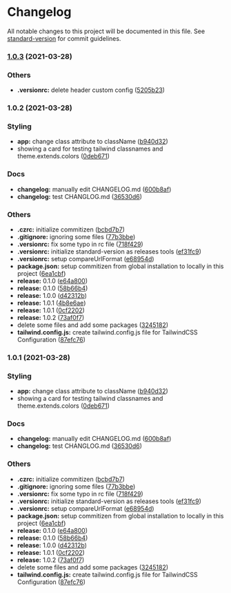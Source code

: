 # Changelog

All notable changes to this project will be documented in this file. See [standard-version](https://github.com/conventional-changelog/standard-version) for commit guidelines.

### [1.0.3](https://github.com/adamcanray/react-tailwind-pwa/compare/v1.0.2...v1.0.3) (2021-03-28)


### Others

* **.versionrc:** delete header custom config ([5205b23](https://github.com/adamcanray/react-tailwind-pwa/commit/5205b236c389f69528736134dc595a9fb88f1361))

### 1.0.2 (2021-03-28)


### Styling

* **app:** change class attribute to className ([b940d32](https://github.com/adamcanray/react-tailwind-pwa/commit/b940d3290e32ae985c6286624b25dcc1b0ce7c58))
* showing a card for testing tailwind classnames and theme.extends.colors ([0deb671](https://github.com/adamcanray/react-tailwind-pwa/commit/0deb6715a392f5db0c1a954d139dc3110b807ca5))


### Docs

* **changelog:** manually edit CHANGELOG.md ([600b8af](https://github.com/adamcanray/react-tailwind-pwa/commit/600b8afe735dbcee8c81c015e2cffaa79d0a4727))
* **changelog:** test CHANGLOG.md ([36530d6](https://github.com/adamcanray/react-tailwind-pwa/commit/36530d6db26dbbdd45d5fbca6124fcbb6088c9ea))


### Others

* **.czrc:** initialize commitizen ([bcbd7b7](https://github.com/adamcanray/react-tailwind-pwa/commit/bcbd7b71d780ff58dfd9933e9d2f1ac9671239aa))
* **.gitignore:** ignoring some files ([77b3bbe](https://github.com/adamcanray/react-tailwind-pwa/commit/77b3bbe33f84eb77c11145812e1d0c872a824e0c))
* **.versionrc:** fix some typo in rc file ([718f429](https://github.com/adamcanray/react-tailwind-pwa/commit/718f429e64e9b3042722b4dd17664dcdeca5be41))
* **.versionrc:** initialize standard-version as releases tools ([ef31fc9](https://github.com/adamcanray/react-tailwind-pwa/commit/ef31fc93b437b99ee2574107965c3b2084b65f2e))
* **.versionrc:** setup compareUrlFormat ([e68954d](https://github.com/adamcanray/react-tailwind-pwa/commit/e68954dc6e3c5cc80bb40be0c2e163bdea20084d))
* **package.json:** setup commitizen from global installation to locally in this project ([6ea1cbf](https://github.com/adamcanray/react-tailwind-pwa/commit/6ea1cbfee9f0f47e73dee1628e6fd4a28073981b))
* **release:** 0.1.0 ([e64a800](https://github.com/adamcanray/react-tailwind-pwa/commit/e64a8005520cf19b8f73d7b0c9d5276bac9e904c))
* **release:** 0.1.0 ([58b66b4](https://github.com/adamcanray/react-tailwind-pwa/commit/58b66b4b3e9b195bce837abd835d4ed35cc0aa57))
* **release:** 1.0.0 ([d42312b](https://github.com/adamcanray/react-tailwind-pwa/commit/d42312b895ecd53cb4e225b0bbc8957176d2a6a2))
* **release:** 1.0.1 ([4b8e6ae](https://github.com/adamcanray/react-tailwind-pwa/commit/4b8e6aedcd9822c3873393be47ef6da56849cc4f))
* **release:** 1.0.1 ([0cf2202](https://github.com/adamcanray/react-tailwind-pwa/commit/0cf2202c7ba7deac12badb66b60992a8ea9f5398))
* **release:** 1.0.2 ([73af0f7](https://github.com/adamcanray/react-tailwind-pwa/commit/73af0f7cf9284e09a3406769cfa1d8fd1423df2c))
* delete some files and add some packages ([3245182](https://github.com/adamcanray/react-tailwind-pwa/commit/324518238320896a2fd0f4d8b435b90b3170ae26))
* **tailwind.config.js:** create tailwind.config.js file for TailwindCSS Configuration ([87efc76](https://github.com/adamcanray/react-tailwind-pwa/commit/87efc760a42d31a5487c8fd7e42df9a9594bca6d))

### 1.0.1 (2021-03-28)


### Styling

* **app:** change class attribute to className ([b940d32](https://github.com/adamcanray/react-tailwind-pwa/commit/b940d3290e32ae985c6286624b25dcc1b0ce7c58))
* showing a card for testing tailwind classnames and theme.extends.colors ([0deb671](https://github.com/adamcanray/react-tailwind-pwa/commit/0deb6715a392f5db0c1a954d139dc3110b807ca5))


### Docs

* **changelog:** manually edit CHANGELOG.md ([600b8af](https://github.com/adamcanray/react-tailwind-pwa/commit/600b8afe735dbcee8c81c015e2cffaa79d0a4727))
* **changelog:** test CHANGLOG.md ([36530d6](https://github.com/adamcanray/react-tailwind-pwa/commit/36530d6db26dbbdd45d5fbca6124fcbb6088c9ea))


### Others

* **.czrc:** initialize commitizen ([bcbd7b7](https://github.com/adamcanray/react-tailwind-pwa/commit/bcbd7b71d780ff58dfd9933e9d2f1ac9671239aa))
* **.gitignore:** ignoring some files ([77b3bbe](https://github.com/adamcanray/react-tailwind-pwa/commit/77b3bbe33f84eb77c11145812e1d0c872a824e0c))
* **.versionrc:** fix some typo in rc file ([718f429](https://github.com/adamcanray/react-tailwind-pwa/commit/718f429e64e9b3042722b4dd17664dcdeca5be41))
* **.versionrc:** initialize standard-version as releases tools ([ef31fc9](https://github.com/adamcanray/react-tailwind-pwa/commit/ef31fc93b437b99ee2574107965c3b2084b65f2e))
* **.versionrc:** setup compareUrlFormat ([e68954d](https://github.com/adamcanray/react-tailwind-pwa/commit/e68954dc6e3c5cc80bb40be0c2e163bdea20084d))
* **package.json:** setup commitizen from global installation to locally in this project ([6ea1cbf](https://github.com/adamcanray/react-tailwind-pwa/commit/6ea1cbfee9f0f47e73dee1628e6fd4a28073981b))
* **release:** 0.1.0 ([e64a800](https://github.com/adamcanray/react-tailwind-pwa/commit/e64a8005520cf19b8f73d7b0c9d5276bac9e904c))
* **release:** 0.1.0 ([58b66b4](https://github.com/adamcanray/react-tailwind-pwa/commit/58b66b4b3e9b195bce837abd835d4ed35cc0aa57))
* **release:** 1.0.0 ([d42312b](https://github.com/adamcanray/react-tailwind-pwa/commit/d42312b895ecd53cb4e225b0bbc8957176d2a6a2))
* **release:** 1.0.1 ([0cf2202](https://github.com/adamcanray/react-tailwind-pwa/commit/0cf2202c7ba7deac12badb66b60992a8ea9f5398))
* **release:** 1.0.2 ([73af0f7](https://github.com/adamcanray/react-tailwind-pwa/commit/73af0f7cf9284e09a3406769cfa1d8fd1423df2c))
* delete some files and add some packages ([3245182](https://github.com/adamcanray/react-tailwind-pwa/commit/324518238320896a2fd0f4d8b435b90b3170ae26))
* **tailwind.config.js:** create tailwind.config.js file for TailwindCSS Configuration ([87efc76](https://github.com/adamcanray/react-tailwind-pwa/commit/87efc760a42d31a5487c8fd7e42df9a9594bca6d))
